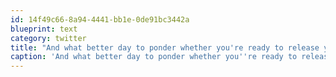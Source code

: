 ```yaml
---
id: 14f49c66-8a94-4441-bb1e-0de91bc3442a
blueprint: text
category: twitter
title: "And what better day to ponder whether you're ready to release your inner entrepreneur http://tgam.ca/xSB (via @GlobeSmallBiz)"
caption: 'And what better day to ponder whether you''re ready to release your inner entrepreneur http://tgam.ca/xSB (via <span class="username username_linked">@<a href="https://twitter.com/GlobeSmallBiz" title="Globe Small Business">GlobeSmallBiz</a></span>)'
---
```

